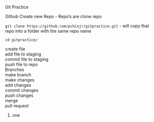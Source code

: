Git Practice

Github 
Create new Repo - Repo’s are 
clone repo

`git clone https://github.com/pchinjr/gitpractice.git` - will copy that repo into a folder with the same repo name

`cd gitpractice/`

create file  
add file to staging  
commit file to staging  
push file to repo  
Branches  
make branch  
make changes  
add changes  
commit changes  
push changes  
merge  
pull request  


1. one  
